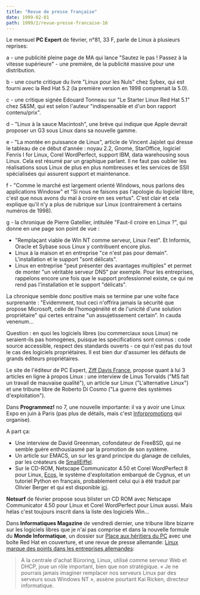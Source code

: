 ```yaml
---
title: "Revue de presse française"
date: 1999-02-01
path: 1999/2/revue-presse-francaise-16
---
```


<P>Le mensuel <B>PC Expert</B> de février, n°81, 33 F, parle de Linux à
plusieurs reprises:</P>

<P>a - une publicité pleine page de MA qui lance "Sautez le pas ! Passez à
la vitesse supérieure" - une première, de la publicité massive pour une
distribution.</P>

<P>b - une courte critique du livre "Linux pour les Nuls" chez Sybex, qui
est fourni avec la Red Hat 5.2 (la première version en 1998 comprenait
la 5.0).</P>

<P>c - une critique signée Edouard Tonneau sur "Le Starter Linux Red Hat
5.1" chez S&amp;SM, qui est selon l'auteur "indispensable et d'un bon
rapport contenu/prix".</P>

<P>d - "Linux à la sauce Macintosh", une brève qui indique que Apple
devrait proposer un G3 sous Linux dans sa nouvelle gamme.</P>

<P>e - "La montée en puissance de Linux", article de Vincent Jajolet qui
dresse le tableau de ce début d'année : noyau 2.2, Gnome, StarOffice,
logiciel Fenris I for Linux, Corel WordPerfect, support IBM, data
warehousing sous Linux. Cela est résumé par un graphique parlant.
Il ne faut pas oublier les réalisations sous Linux de plus en plus
nombreuses et les services de SSII spécialisées qui assurent support et
maintenance.</P>

<P>f - "Comme le marché est largement orienté Windows, nous parlons des
applications Windosw" et "Si nous ne faisons pas l'apologie du logiciel
libre, c'est que nous avons du mal à croire en ses vertus". C'est clair
et cela explique qu'il n'y a plus de rubrique sur Linux (contrairement à
certains numéros de 1998).</P>

<P>g - la chronique de Pierre Gatellier, intitulée "Faut-il croire en Linux
?", qui donne en une page son point de vue :</P>

<UL>

<LI>"Remplaçant viable de Win NT comme serveur, Linux l'est". Et Informix,
Oracle et Sybase sous Linux y contribuent encore plus.
<LI>Linux à la maison et en entreprise "ce n'est pas pour demain".
L'installation et le support "sont délicats".
<LI>Linux en entreprise "peut présenter des avantages multiples" et permet
de monter "un véritable serveur DNS" par exemple.
Pour les entreprises, rappelons encore une fois que le support
professionnel existe, ce qui ne rend pas l'installation et le support
"délicats".
</UL>

<P>La chronique semble donc positive mais se termine par une volte face
surprenante : "Evidemment, tout ceci n'offrira jamais la sécurité que
propose Microsoft, celle de l'homogénéité et de l'unicité d'une solution
propriétaire" qui certes entraine "un assujetissement certain". In cauda
venenum...</P>

<P>Question : en quoi les logiciels libres (ou commerciaux sous Linux) ne
seraient-ils pas homogènes, puisque les spécifications sont connus :
code source accessible, respect des standards ouverts - ce qui n'est pas
du tout le cas des logiciels propriétaires. Il est bien dur d'assumer
les défauts de grands éditeurs propriétaires.</P>

<P>Le site de l'éditeur de PC Expert,
<A HREF="http://www.zdnet.fr/">Ziff Davis France</A>, propose quant à lui 3 articles en ligne à propos
Linux : une interview de Linus Torvalds ("MS fait un travail de mauvaise
qualité"), un article sur Linux ("L'alternative Linux") et une tribune
libre de Roberto Di Cosmo ("La guerre des systèmes d'exploitation").</P>

<P>
Dans <B>Programmez!</B> no 7, une nouvelle importante: il va y avoir
une Linux Expo en juin à Paris (pas plus de détails, mais c'est
<A HREF="http://www.infopromotions.fr/">Inforpromotions</A> qui organise).
</P>

<P>A part ça:</P>

<UL>

<LI>Une interview de David Greenman, cofondateur de FreeBSD, qui ne
semble guère enthousiasmé par la promotion de son système.
<LI>Un article sur EMACS, un sur les grand principe
du glanage de cellules, par les créateurs de <A HREF="http://smalleiffel.loria.fr/">SmallEiffel</A>.
<LI>Sur le CD-ROM, Netscape Communicator 4.50 et Corel WordPerfect
8 pour Linux, <A HREF="http://www.cygnus.com/ecos/">Ecos</A>,
le système d'exploitation embarqué de Cygnus, et un
tutoriel Python en français, probablement celui qui à
été traduit par Olivier Berger et qui est disponible <A HREF="http://www.inforoute.capway.com/berger/python/python.html">ici</A>.
</UL>

<P>
<B>Netsurf</B> de février propose sous blister un CD ROM avec Netscape
Communicator 4.50 pour Linux et Corel WordPerfect pour Linux aussi. Mais
hélas c'est toujours inscrit dans la liste des logiciels Win...
</P>

<P>
Dans <B>Informatiques Magazine</B> de vendredi dernier, une tribune
libre bizarre sur les logiciels libres que je n'ai pas comprise et
dans la nouvelle formule du <B>Monde Informatique</B>, un dossier sur <A HREF="http://195.10.58.13/src/lmi/article/articlel.nsf/article/525804B7DEF5F2BCC12567060053282E?OpenDocument">Place
aux héritiers du PC</A> avec une boîte Red
Hat en couverture, et une revue de presse allemande: <A HREF="http://195.10.58.13/src/lmi/article/articlel.nsf/article/96AF60EB801FD9E1C125670700560659?OpenDocument">Linux
marque des points dans les entreprises allemandes</A>:
<BLOCKQUOTE>A la centrale d'achat Büroring, Linux, utilisé comme serveur
Web et DHCP, joue un rôle important, bien que non stratégique. « Je ne
pourrais jamais imaginer remplacer nos serveurs Linux par des serveurs
sous Windows NT », assène pourtant Kai Ricken, directeur informatique.
</BLOCKQUOTE>
</P>


